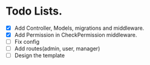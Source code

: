 # Todo Lists.

- [x] Add Controller, Models, migrations and middleware.
- [x] Add Permission in CheckPermission middleware.
- [ ] Fix config
- [ ] Add routes(admin, user, manager)
- [ ] Design the template